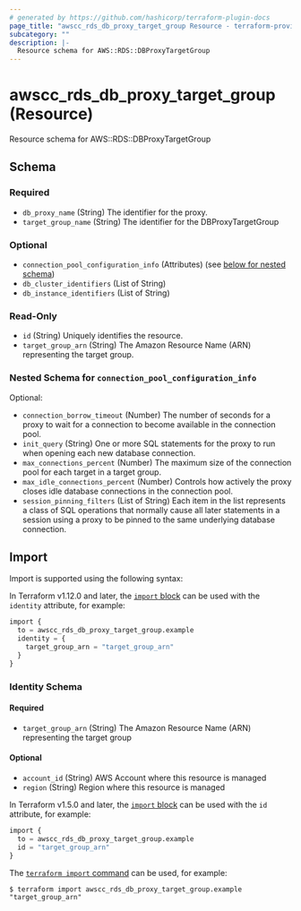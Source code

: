```yaml
---
# generated by https://github.com/hashicorp/terraform-plugin-docs
page_title: "awscc_rds_db_proxy_target_group Resource - terraform-provider-awscc"
subcategory: ""
description: |-
  Resource schema for AWS::RDS::DBProxyTargetGroup
---
```


# awscc_rds_db_proxy_target_group (Resource)

Resource schema for AWS::RDS::DBProxyTargetGroup



<!-- schema generated by tfplugindocs -->
## Schema

### Required

- `db_proxy_name` (String) The identifier for the proxy.
- `target_group_name` (String) The identifier for the DBProxyTargetGroup

### Optional

- `connection_pool_configuration_info` (Attributes) (see [below for nested schema](#nestedatt--connection_pool_configuration_info))
- `db_cluster_identifiers` (List of String)
- `db_instance_identifiers` (List of String)

### Read-Only

- `id` (String) Uniquely identifies the resource.
- `target_group_arn` (String) The Amazon Resource Name (ARN) representing the target group.

<a id="nestedatt--connection_pool_configuration_info"></a>
### Nested Schema for `connection_pool_configuration_info`

Optional:

- `connection_borrow_timeout` (Number) The number of seconds for a proxy to wait for a connection to become available in the connection pool.
- `init_query` (String) One or more SQL statements for the proxy to run when opening each new database connection.
- `max_connections_percent` (Number) The maximum size of the connection pool for each target in a target group.
- `max_idle_connections_percent` (Number) Controls how actively the proxy closes idle database connections in the connection pool.
- `session_pinning_filters` (List of String) Each item in the list represents a class of SQL operations that normally cause all later statements in a session using a proxy to be pinned to the same underlying database connection.

## Import

Import is supported using the following syntax:

In Terraform v1.12.0 and later, the [`import` block](https://developer.hashicorp.com/terraform/language/import) can be used with the `identity` attribute, for example:

```terraform
import {
  to = awscc_rds_db_proxy_target_group.example
  identity = {
    target_group_arn = "target_group_arn"
  }
}
```

<!-- schema generated by tfplugindocs -->
### Identity Schema

#### Required

- `target_group_arn` (String) The Amazon Resource Name (ARN) representing the target group

#### Optional

- `account_id` (String) AWS Account where this resource is managed
- `region` (String) Region where this resource is managed

In Terraform v1.5.0 and later, the [`import` block](https://developer.hashicorp.com/terraform/language/import) can be used with the `id` attribute, for example:

```terraform
import {
  to = awscc_rds_db_proxy_target_group.example
  id = "target_group_arn"
}
```

The [`terraform import` command](https://developer.hashicorp.com/terraform/cli/commands/import) can be used, for example:

```shell
$ terraform import awscc_rds_db_proxy_target_group.example "target_group_arn"
```
